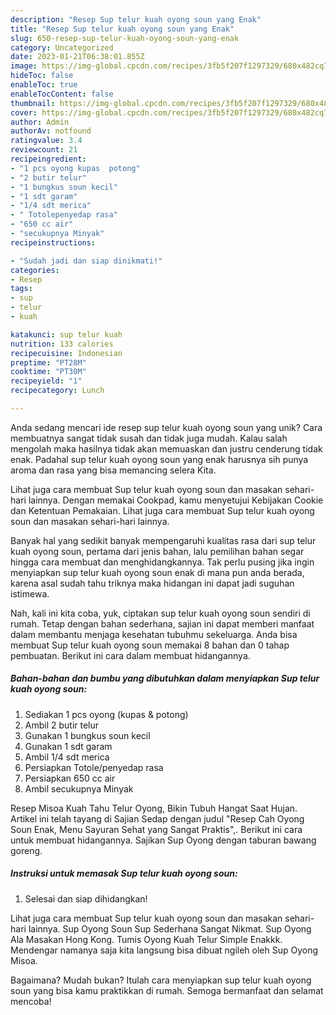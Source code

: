 ```yaml
---
description: "Resep Sup telur kuah oyong soun yang Enak"
title: "Resep Sup telur kuah oyong soun yang Enak"
slug: 650-resep-sup-telur-kuah-oyong-soun-yang-enak
category: Uncategorized
date: 2023-01-21T06:38:01.855Z
image: https://img-global.cpcdn.com/recipes/3fb5f207f1297329/680x482cq70/sup-telur-kuah-oyong-soun-foto-resep-utama.jpg
hideToc: false
enableToc: true
enableTocContent: false
thumbnail: https://img-global.cpcdn.com/recipes/3fb5f207f1297329/680x482cq70/sup-telur-kuah-oyong-soun-foto-resep-utama.jpg
cover: https://img-global.cpcdn.com/recipes/3fb5f207f1297329/680x482cq70/sup-telur-kuah-oyong-soun-foto-resep-utama.jpg
author: Admin
authorAv: notfound
ratingvalue: 3.4
reviewcount: 21
recipeingredient:
- "1 pcs oyong kupas  potong"
- "2 butir telur"
- "1 bungkus soun kecil"
- "1 sdt garam"
- "1/4 sdt merica"
- " Totolepenyedap rasa"
- "650 cc air"
- "secukupnya Minyak"
recipeinstructions:

- "Sudah jadi dan siap dinikmati!"
categories:
- Resep
tags:
- sup
- telur
- kuah

katakunci: sup telur kuah 
nutrition: 133 calories
recipecuisine: Indonesian
preptime: "PT28M"
cooktime: "PT30M"
recipeyield: "1"
recipecategory: Lunch

---
```





Anda sedang mencari ide resep sup telur kuah oyong soun yang unik? Cara membuatnya sangat tidak susah dan tidak juga mudah. Kalau salah mengolah maka hasilnya tidak akan memuaskan dan justru cenderung tidak enak. Padahal sup telur kuah oyong soun yang enak harusnya sih punya aroma dan rasa yang bisa memancing selera Kita.





Lihat juga cara membuat Sup telur kuah oyong soun dan masakan sehari-hari lainnya. Dengan memakai Cookpad, kamu menyetujui Kebijakan Cookie dan Ketentuan Pemakaian. Lihat juga cara membuat Sup telur kuah oyong soun dan masakan sehari-hari lainnya.

Banyak hal yang sedikit banyak mempengaruhi kualitas rasa dari sup telur kuah oyong soun, pertama dari jenis bahan, lalu pemilihan bahan segar hingga cara membuat dan menghidangkannya. Tak perlu pusing jika ingin menyiapkan sup telur kuah oyong soun enak di mana pun anda berada, karena asal sudah tahu triknya maka hidangan ini dapat jadi suguhan istimewa.






Nah, kali ini kita coba, yuk, ciptakan sup telur kuah oyong soun sendiri di rumah. Tetap dengan bahan sederhana, sajian ini dapat memberi manfaat dalam membantu menjaga kesehatan tubuhmu sekeluarga. Anda bisa membuat Sup telur kuah oyong soun memakai 8 bahan dan 0 tahap pembuatan. Berikut ini cara dalam membuat hidangannya.

<!--inarticleads1-->

##### Bahan-bahan dan bumbu yang dibutuhkan dalam menyiapkan Sup telur kuah oyong soun:

1. Sediakan 1 pcs oyong (kupas &amp; potong)
1. Ambil 2 butir telur
1. Gunakan 1 bungkus soun kecil
1. Gunakan 1 sdt garam
1. Ambil 1/4 sdt merica
1. Persiapkan  Totole/penyedap rasa
1. Persiapkan 650 cc air
1. Ambil secukupnya Minyak


Resep Misoa Kuah Tahu Telur Oyong, Bikin Tubuh Hangat Saat Hujan. Artikel ini telah tayang di Sajian Sedap dengan judul &#34;Resep Cah Oyong Soun Enak, Menu Sayuran Sehat yang Sangat Praktis&#34;,. Berikut ini cara untuk membuat hidangannya. Sajikan Sup Oyong dengan taburan bawang goreng. 

<!--inarticleads2-->

##### Instruksi untuk memasak Sup telur kuah oyong soun:


1. Selesai dan siap dihidangkan!

Lihat juga cara membuat Sup telur kuah oyong soun dan masakan sehari-hari lainnya. Sup Oyong Soun Sup Sederhana Sangat Nikmat. Sup Oyong Ala Masakan Hong Kong. Tumis Oyong Kuah Telur Simple Enakkk. Mendengar namanya saja kita langsung bisa dibuat ngileh oleh Sup Oyong Misoa. 

Bagaimana? Mudah bukan? Itulah cara menyiapkan sup telur kuah oyong soun yang bisa kamu praktikkan di rumah. Semoga bermanfaat dan selamat mencoba!
